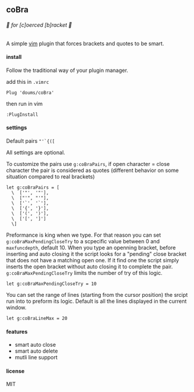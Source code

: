 ## coBra

###### :snake: for [c]oerced [b]racket :snake:

A simple [vim](https://www.vim.org/) plugin that forces brackets and quotes to be smart.

#### install

Follow the traditional way of your plugin manager.

add this in `.vimrc`
```
Plug 'doums/coBra'
```

then run in vim
```
:PlugInstall
```

#### settings

Default pairs ```"'`{([```

All settings are optional.

To customize the pairs use `g:coBraPairs`, if open character = close character the pair is considered as quotes (different behavior on some situation compared to real brackets)
```
let g:coBraPairs = [
  \  ['"', '"'],
  \  ["'", "'"],
  \  ['`', '`'],
  \  ['{', '}'],
  \  ['(', ')'],
  \  ['[', ']']
  \]
```

Preformance is king when we type. For that reason you can set `g:coBraMaxPendingCloseTry` to a scpecific value between 0 and `maxfuncdepth`, default 10. When you type an openning bracket, before inserting and auto closing it the script looks for a "pending" close bracket that does not have a matching open one. If it find one the script simply inserts the open bracket without auto closing it to complete the pair. `g:coBraMaxPendingCloseTry` limits the number of try of this logic.
```
let g:coBraMaxPendingCloseTry = 10
```

You can set the range of lines (starting from the cursor position) the srcipt run into to preform its logic. Default is all the lines displayed in the current window.
```
let g:coBraLineMax = 20
```

#### features

* smart auto close
* smart auto delete
* mutli line support

#### license
MIT
